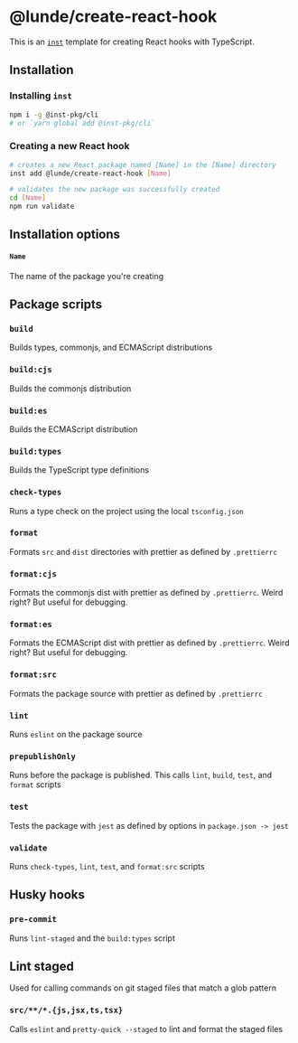 # @lunde/create-react-hook
This is an [`inst`](https://github.com/jaredLunde/inst-pkg) template for creating React hooks with TypeScript.

## Installation
### Installing `inst`
```bash
npm i -g @inst-pkg/cli
# or `yarn global add @inst-pkg/cli`
```

### Creating a new React hook
```bash
# creates a new React package named [Name] in the [Name] directory
inst add @lunde/create-react-hook [Name]

# validates the new package was successfully created
cd [Name]
npm run validate
```

## Installation options
#### `Name`
The name of the package you're creating

## Package scripts
### `build`
Builds types, commonjs, and ECMAScript distributions

### `build:cjs`
Builds the commonjs distribution

### `build:es`
Builds the ECMAScript distribution

### `build:types`
Builds the TypeScript type definitions

### `check-types`
Runs a type check on the project using the local `tsconfig.json`

### `format`
Formats `src` and `dist` directories with prettier as defined by `.prettierrc`

### `format:cjs`
Formats the commonjs dist with prettier as defined by `.prettierrc`. Weird right? But useful
for debugging.

### `format:es`
Formats the ECMAScript dist with prettier as defined by `.prettierrc`. Weird right? But useful
for debugging.

### `format:src`
Formats the package source with prettier as defined by `.prettierrc`

### `lint`
Runs `eslint` on the package source

### `prepublishOnly`
Runs before the package is published. This calls `lint`, `build`, `test`, and `format` scripts

### `test`
Tests the package with `jest` as defined by options in `package.json -> jest`

### `validate`
Runs `check-types`, `lint`, `test`, and `format:src` scripts

## Husky hooks
### `pre-commit`
Runs `lint-staged` and the `build:types` script

## Lint staged
Used for calling commands on git staged files that match a glob pattern
### `src/**/*.{js,jsx,ts,tsx}`
Calls `eslint` and `pretty-quick --staged` to lint and format the staged files